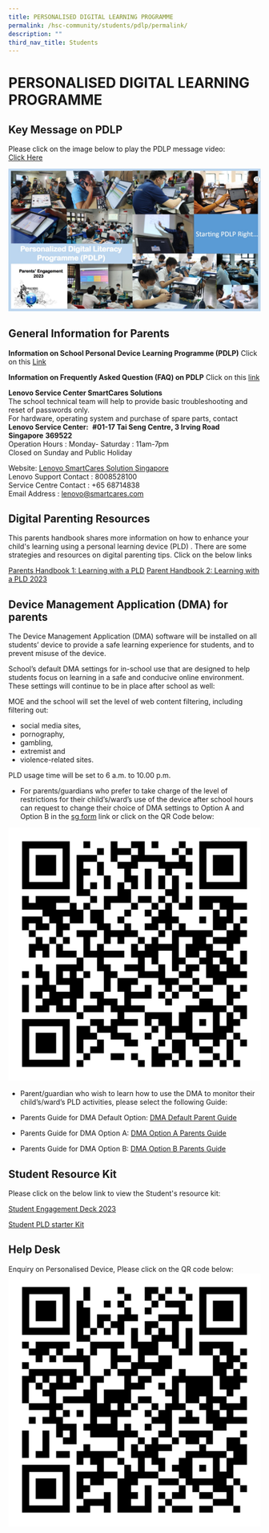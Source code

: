 ```yaml
---
title: PERSONALISED DIGITAL LEARNING PROGRAMME
permalink: /hsc-community/students/pdlp/permalink/
description: ""
third_nav_title: Students
---
```

PERSONALISED DIGITAL LEARNING PROGRAMME
=======================================

Key Message on PDLP
-------------------

Please click on the image below to play the PDLP message video:  
[Click Here](https://youtu.be/FkFdNk2xhKE)

![](/images/pdlp%20hod%20message.jpeg)

General Information for Parents
-------------------------------

**Information on School Personal Device Learning Programme (PDLP)**
Click on this [Link](/files/PDLP/PDLP%20Sharing%20with%20Parents.pdf)
  
**Information on Frequently Asked Question (FAQ) on PDLP**
Click on this [link](/files/PDLP/PDLP%20Parents%20Engagement%20FAQs_Final.pdf)
  
**Lenovo Service Center&nbsp;SmartCares Solutions**  
The school technical team will help to provide basic troubleshooting and reset of passwords only.  
For hardware, operating system and purchase of spare parts, contact  
**Lenovo Service Center:**&nbsp;&nbsp;**#01-17 Tai Seng Centre, 3 Irving Road Singapore**&nbsp;**369522**&nbsp;  
Operation Hours : Monday- Saturday : 11am-7pm  
Closed on Sunday and Public Holiday  
  
Website:&nbsp;[Lenovo SmartCares Solution Singapore](https://smartcares.com/contact)  
Lenovo Support Contact : 8008528100  
Service Centre Contact : +65 68714838  
Email Address : lenovo@smartcares.com

Digital Parenting Resources
---------------------------

This parents handbook shares more information on how to enhance your child's learning using a personal learning device (PLD) . There are some strategies and resources on digital parenting tips. Click on the below links  
  

[Parents Handbook 1: Learning with a PLD](/files/PDLP/ip2%20-%20parent%20handbook%20(i)%20on%20learning%20with%20a%20pld_2023.pdf)
  [Parent Handbook 2: Learning with a PLD 2023 ](/files/PDLP/ip3%20-%20parent%20handbook%20(ii)%20on%20learning%20with%20a%20pld_2023.pdf)

Device Management Application (DMA) for parents
-----------------------------------------------

The Device Management Application (DMA) software will be installed on all students’ device to provide a safe learning experience for students, and to prevent misuse of the device.  
  
School’s default DMA settings for in-school use that are designed to help students focus on learning in a safe and conducive online environment. These settings will continue to be in place after school as well:  
  
MOE and the school will set the level of web content filtering, including filtering out:  

*   social media sites,
*   pornography,
*   gambling,
*   extremist and
*   violence-related sites.

PLD usage time will be set to 6 a.m. to 10.00 p.m.  

*   For parents/guardians who prefer to take charge of the level of restrictions for their child’s/ward’s use of the device after school hours can request to change their choice of DMA settings to Option A and Option B in the&nbsp;[sg form](https://form.gov.sg/6163ec32fadcf1001324b515)&nbsp;link or click on the QR Code below:

![](/images/qr-code%20DMA%20parents.png) 

*   Parent/guardian who wish to learn how to use the DMA to monitor their child’s/ward’s PLD activities, please select the following Guide:
*   Parents Guide for DMA Default Option:
[DMA Default Parent Guide ](/files/PDLP/dma%20parent%20guide%20for%20default%20option%20(chrome%20devices)_2%20sep%2021.pdf)

  

  

  

  

  

  

  

  

  

  

  

  

  

  

  

  

*   Parents Guide for DMA Option A: 
 [DMA Option A Parents Guide](/files/PDLP/dma%20parent%20guide%20for%20option%20a%20(chrome%20devices)_2%20sep%2021.pdf)

  

  

  

  

  

  

  

  

  

  

  

  

  

  

  

  

*   Parents Guide for DMA Option B: 
 [DMA Option B  Parents Guide](/files/PDLP/dma%20parent%20guide%20for%20option%20b%20(chrome%20devices)_2%20sep%2021.pdf)

  

Student Resource Kit
--------------------

Please click on the below link to view the Student's resource kit:  

[Student Engagement Deck 2023](/files/PDLP/hsc%20-%20student%20engagement%20deck_2023.pdf)
[](/files/PDLP/hsc%20-%20student%20engagement%20deck_2023.pdf)

[Student PLD starter Kit](/files/PDLP/pdlp_starter_kit.pdf)

Help Desk
---------

Enquiry on Personalised Device, Please click on the QR code below:  
![Virtual Help Desk (Any urgent matter please approach our Technical Team at Computer Lab 1) )](/images/qrhelpdesk.png)